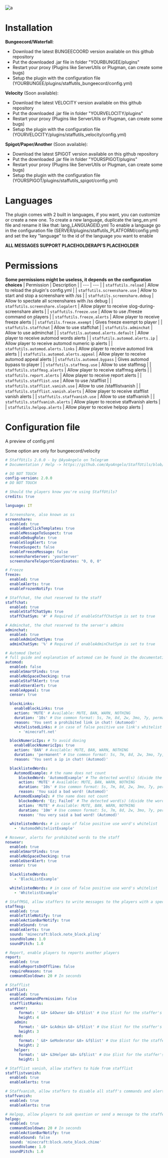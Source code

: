 ![a](images/staffutils2.png)

# Installation
**Bungeecord/Waterfall**:
- Download the latest BUNGEECOORD version available on this github repository
- Put the downloaded .jar file in folder "YOURBUNGEE/plugins"
- Restart your proxy (Plugins like ServerUtils or Plugman, can create some bugs)
- Setup the plugin with the configuration file (YOURBUNGEE/plugins/staffutils_bungeecord/config.yml)

**Velocity** (Soon available):
- Download the latest VELOCITY version available on this github repository
- Put the downloaded .jar file in folder "YOURVELOCITY/plugins"
- Restart your proxy (Plugins like ServerUtils or Plugman, can create some bugs)
- Setup the plugin with the configuration file (YOURVELOCITY/plugins/staffutils_velocity/config.yml)

**Spigot/Paper/Another** (Soon available):
- Download the latest SPIGOT version available on this github repository
- Put the downloaded .jar file in folder "YOURSPIGOT/plugins"
- Restart your proxy (Plugins like ServerUtils or Plugman, can create some bugs)
- Setup the plugin with the configuration file (YOURSPIGOT/plugins/staffutils_spigot/config.yml)

# Languages
The plugin comes with 2 built in languages, if you want, you can customize or create a new one. To create a new language, duplicate the lang_en.yml file and rename it like that: lang_LANGUAGEID.yml
To enable a language go in the configuration file (SERVER/plugins/staffutils_PLATFORM/config.yml) and set the key "language" to the id of the language you want to enable

**ALL MESSAGES SUPPORT PLACEHOLDERAPI'S PLACEHOLDER**

# Permissions
**Some permissions might be useless, it depends on the configuration choices**
| Permission | Description |
| --- | --- |
| `staffutils.reload` | Allow to reload the plugin's config.yml |
| `staffutils.screenshare.use` | Allow to start and stop a screenshare with /ss |
| `staffutils.screenshare.debug` | Allow to spectate all screenshares with /ss debug |
| `staffutils.screenshare.slogalert` | Allow player to receive slog-during-screenshare alerts |
| `staffutils.freeze.use` | Allow to use /freeze command on players |
| `staffutils.freeze.alerts` | Allow player to receive freeze alerts |
| `staffutils.freeze.exempt` | Gives freeze exempt to player |
| `staffutils.staffchat` | Allow to use staffchat |
| `staffutils.adminchat` | Allow to use adminchat |
| `staffutils.automod.alerts.default` | Allow player to receive automod words alerts |
| `staffutils.automod.alerts.ip` | Allow player to receive automod numeric ip alerts |
| `staffutils.automod.alerts.links` | Allow player to receive automod link alerts |
| `staffutils.automod.alerts.appeal` | Allow player to receive automod appeal alerts |
| `staffutils.automod.bypass` | Gives automod bypass to player |
| `staffutils.staffmsg.use` | Allow to use staffmsg |
| `staffutils.staffmsg.alerts` | Allow player to receive staffmsg alerts |
| `staffutils.report.alerts` | Allow player to receive report alerts |
| `staffutils.stafflist.use` | Allow to use /stafflist |
| `staffutils.stafflist.vanish.use` | Allow to use /stafflistvanish |
| `staffutils.stafflist.vanish.alerts` | Allow player to receive stafflist vanish alerts |
| `staffutils.staffvanish.use` | Allow to use staffvanish |
| `staffutils.staffvanish.alerts` | Allow player to receive staffvanish alerts |
| `staffutils.helpop.alerts` | Allow player to receive helpop alerts |

# Configuration file
A preview of config.yml

Some option are only for bungeecord/velocity
```yaml
# StaffUtils 2.0.0 - by @AyoAngelo on Telegram
# Documentation / Help -> https://github.com/AyoAngelo/StaffUtils/blob/main/README.md

# DO NOT TOUCH
config-version: 2.0.0
# DO NOT TOUCH

# Should the players know you're using StaffUtils?
credits: true

language: IT

# Screenshare, also known as ss
screenshare:
  enabled: true
  enableBanClickTemplates: true
  enableMessageToSuspect: true
  enableDebugRole: true
  enableSlogAlert: true
  freezeSuspect: false
  enableFreezeMessage: false
  screenshareServer: 'yourServer'
  screenshareTeleportCoordinates: "0, 0, 0"

# Freeze
freeze:
  enabled: true
  enableAlerts: true
  enableFrozenNotify: true

# Staffchat, the chat reserved to the staff
staffchat:
  enabled: true
  enableStaffChatSym: true
  staffChatSym: '#' # Required if enableStaffChatSym is set to true

# Adminchat, the chat reserved to the server's admins
adminchat:
  enabled: true
  enableAdminChatSym: true
  adminChatSym: '%' # Required if enableAdminChatSym is set to true

# Automod (beta)
# full guide and explanation of automod can be found in the documentation
automod:
  enabled: false
  enableSmartFinds: true
  enableNoSpaceChecking: true
  enableStaffAlert: true
  enableUserAlert: true
  enableAppeal: true
  censor: true

  blockLinks:
    enableBlockLinks: true
    action: 'MUTE' # Available: MUTE, BAN, WARN, NOTHING
    duration: '10s' # Use common format: 5s, 7m, 8d, 2w, 3mo, 7y, permanent
    reason: 'You sent a prohibited link in chat! (Automod)'
    whitelistedLinks: # in case of false positive use link's whitelist
      - 'minecraft.net'

  blockNumericIps: # To avoid doxing
    enableBlockNumericIps: true
    action: 'BAN' # Available: MUTE, BAN, WARN, NOTHING
    duration: 'permanent' # Use common format: 5s, 7m, 8d, 2w, 3mo, 7y, permanent
    reason: 'You sent a ip in chat! (Automod)'

  blacklistedWords:
    AutomodExample: # the name does not count
      blockedWord: 'AutomodExample' # The detected word(s) (divide the words with a semicolon -> ; <- to put more words)
      action: 'MUTE' # Available: MUTE, BAN, WARN, NOTHING
      duration: '10s' # Use common format: 5s, 7m, 8d, 2w, 3mo, 7y, permanent
      reason: 'You said a bad word! (Automod)'
    AutomodExample2: # the name does not count
      blockedWord: 'Ez; Failed' # The detected word(s) (divide the words with a semicolon -> ; <- to put more words for the same reason)
      action: 'MUTE' # Available: MUTE, BAN, WARN, NOTHING
      duration: '10m' # Use common format: 5s, 7m, 8d, 2w, 3mo, 7y, permanent
      reason: 'You very said a bad word! (Automod)'

  whitelistedWords: # in case of false positive use word's whitelist
    - 'AutomodWhitelistExample'

# Noswear, alerts for prohibited words to the staff
noswear:
  enabled: true
  enableSmartFinds: true
  enableNoSpaceChecking: true
  enableUserAlert: true
  censor: true

  blacklistedWords:
    - 'BlackListExample'

  whitelistedWords: # in case of false positive use word's whitelist
    - 'WhitelistExample'

# StaffMSG, allow staffers to write messages to the players with a specific alert
staffmsg:
  enabled: true
  enableTitleNotify: true
  enableActionBarNotify: true
  enableSound: true
  enableAlerts: true
  sound: 'minecraft:block.note_block.pling'
  soundVolume: 1.0
  soundPitch: 1.0

# Report, enable players to reports another players
report:
  enabled: true
  enableReportsOnOffline: false
  requireReason: true
  commandCooldown: 20 # In seconds

# Stafflist
stafflist:
  enabled: true
  enableCommandPermission: false
  stafflistRanks:
    owner:
      format: ' &8• &4Owner &8» &f$list' # Use $list for the staffer's list
      height: 4
    admin:
      format: ' &8• &cAdmin &8» &f$list' # Use $list for the staffer's list
      height: 3
    mod:
      format: ' &8• &eModerator &8» &f$list' # Use $list for the staffer's list
      height: 2
    helper:
      format: ' &8• &3Helper &8» &f$list' # Use $list for the staffer's list
      height: 1

# Stafflist vanish, allow staffers to hide from stafflist
stafflistvanish:
  enabled: true
  enableAlerts: true

# Staffvanish, allow staffers to disable all staff's commands and alerts
staffvanish:
  enabled: true
  enableAlerts: true

# Helpop, allow players to ask question or send a message to the staffers
helpop:
  enabled: true
  commandCooldown: 20 # In seconds
  enableActionBarNotify: true
  enableSound: false
  sound: 'minecraft:block.note_block.chime'
  soundVolume: 1.0
  soundPitch: 1.0
```
